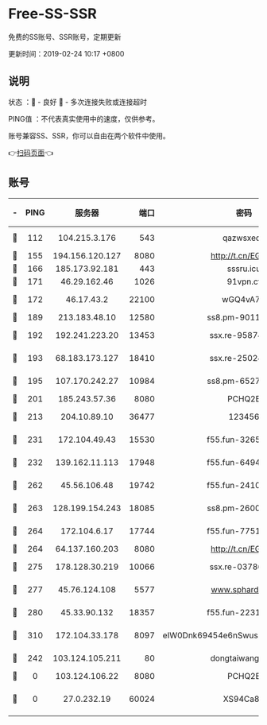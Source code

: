 # Free-SS-SSR

免费的SS账号、SSR账号，定期更新

更新时间：2019-02-24 10:17 +0800

## 说明

状态     ：🙂 - 良好 🙁 - 多次连接失败或连接超时

PING值   ：不代表真实使用中的速度，仅供参考。

账号兼容SS、SSR，你可以自由在两个软件中使用。

👉[扫码页面](https://liesauer.github.io/free-ss-ssr.github.io/)👈

## 账号

|-|PING|服务器|端口|密码|加密方式|区域|
|:----:|:----:|:-----:|-----:|:----:|:----:|:----:|
|🙂|112|104.215.3.176|543|qazwsxedc|aes-256-gcm|JP|
|🙂|155|194.156.120.127|8080|http://t.cn/EGJIyrl|rc4-md5|RU|
|🙂|166|185.173.92.181|443|sssru.icu|rc4-md5|RU|
|🙂|171|46.29.162.46|1026|91vpn.cf|rc4-md5|RU|
|🙂|172|46.17.43.2|22100|wGQ4vA7D|aes-256-gcm|RU|
|🙂|189|213.183.48.10|12580|ss8.pm-90110063|rc4-md5|RU|
|🙂|192|192.241.223.20|13453|ssx.re-95874126|aes-256-cfb|US|
|🙂|193|68.183.173.127|18410|ssx.re-25024639|aes-256-cfb|US|
|🙂|195|107.170.242.27|10984|ss8.pm-65278892|aes-256-cfb|US|
|🙂|201|185.243.57.36|8080|PCHQ2E|rc4-md5|US|
|🙂|213|204.10.89.10|36477|123456|aes-256-cfb|US|
|🙂|231|172.104.49.43|15530|f55.fun-32654062|aes-256-cfb|SG|
|🙂|232|139.162.11.113|17948|f55.fun-64941452|aes-256-cfb|SG|
|🙂|262|45.56.106.48|19742|f55.fun-24105973|aes-256-cfb|US|
|🙂|263|128.199.154.243|18085|ss8.pm-26006115|aes-256-cfb|SG|
|🙂|264|172.104.6.17|17744|f55.fun-77515486|aes-256-cfb|US|
|🙂|264|64.137.160.203|8080|http://t.cn/EGJIyrl|rc4-md5|CA|
|🙂|275|178.128.30.219|10066|ssx.re-03786233|aes-256-cfb|SG|
|🙂|277|45.76.124.108|5577|www.sphard.com|aes-256-cfb|AU|
|🙂|280|45.33.90.132|18357|f55.fun-22315113|aes-256-cfb|US|
|🙂|310|172.104.33.178|8097|eIW0Dnk69454e6nSwuspv9DmS201tQ0D|aes-256-cfb|SG|
|🙂|242|103.124.105.211|80|dongtaiwang.com|aes-256-cfb|US|
|🙁|0|103.124.106.22|8080|PCHQ2E|rc4-md5|US|
|🙁|0|27.0.232.19|60024|XS94Ca8K|xchacha20-ietf-poly1305|HK|
